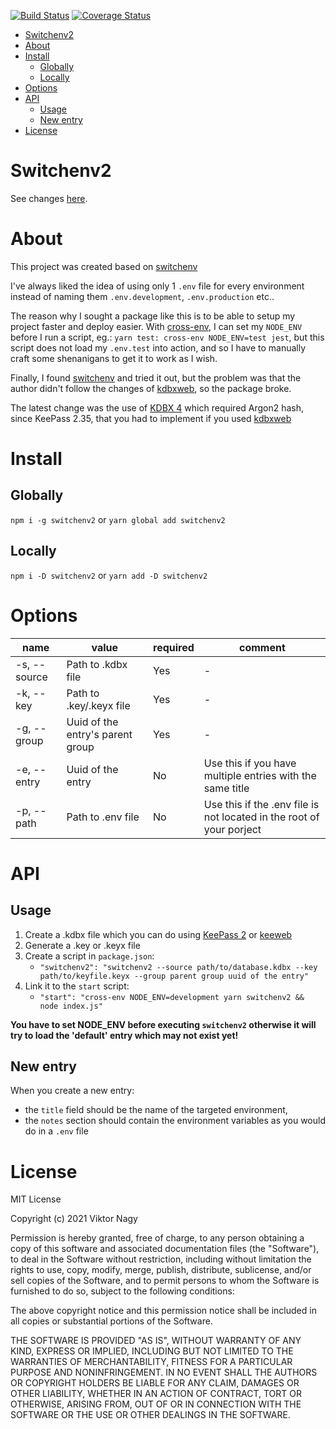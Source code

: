 [![Build Status][travis-badge]][travis-url]
[![Coverage Status][coveralls-badge]][coveralls-url]

- [Switchenv2](#switchenv2)
- [About](#about)
- [Install](#install)
  - [Globally](#globally)
  - [Locally](#locally)
- [Options](#options)
- [API](#api)
  - [Usage](#usage)
  - [New entry](#new-entry)
- [License](#license)

# Switchenv2

See changes [here](https://github.com/kmpizmad/switchenv2/blob/main/CHANGELOG.md).

# About

This project was created based on [switchenv](https://www.npmjs.com/package/switchenv)

I've always liked the idea of using only 1 `.env` file for every environment instead of naming them `.env.development`, `.env.production` etc..

The reason why I sought a package like this is to be able to setup my project faster and deploy easier. With [cross-env](https://www.npmjs.com/package/cross-env), I can set my `NODE_ENV` before I run a script, eg.: `yarn test: cross-env NODE_ENV=test jest`, but this script does not load my `.env.test` into action, and so I have to manually craft some shenanigans to get it to work as I wish.

Finally, I found [switchenv](https://www.npmjs.com/package/switchenv) and tried it out, but the problem was that the author didn't follow the changes of [kdbxweb](https://www.npmjs.com/package/kdbxweb), so the package broke.

The latest change was the use of [KDBX 4](https://www.npmjs.com/package/kdbxweb#kdbx4) which required Argon2 hash, since KeePass 2.35, that you had to implement if you used [kdbxweb](https://www.npmjs.com/package/kdbxweb)

# Install

## Globally

`npm i -g switchenv2` or `yarn global add switchenv2`

## Locally

`npm i -D switchenv2` or `yarn add -D switchenv2`

# Options

| name         | value                            | required | comment                                                              |
| ------------ | -------------------------------- | -------- | -------------------------------------------------------------------- |
| -s, --source | Path to .kdbx file               | Yes      | -                                                                    |
| -k, --key    | Path to .key/.keyx file          | Yes      | -                                                                    |
| -g, --group  | Uuid of the entry's parent group | Yes      | -                                                                    |
| -e, --entry  | Uuid of the entry                | No       | Use this if you have multiple entries with the same title            |
| -p, --path   | Path to .env file                | No       | Use this if the .env file is not located in the root of your porject |

# API

## Usage

1. Create a .kdbx file which you can do using [KeePass 2](https://keepass.info/download.html) or [keeweb](https://app.keeweb.info/)
2. Generate a .key or .keyx file
3. Create a script in `package.json`:
   - `"switchenv2": "switchenv2 --source path/to/database.kdbx --key path/to/keyfile.keyx --group parent group uuid of the entry"`
4. Link it to the `start` script:
   - `"start": "cross-env NODE_ENV=development yarn switchenv2 && node index.js"`

**You have to set NODE_ENV before executing `switchenv2` otherwise it will try to load the 'default' entry which may not exist yet!**

## New entry

When you create a new entry:

- the `title` field should be the name of the targeted environment,
- the `notes` section should contain the environment variables as you would do in a `.env` file

# License

MIT License

Copyright (c) 2021 Viktor Nagy

Permission is hereby granted, free of charge, to any person obtaining a copy
of this software and associated documentation files (the "Software"), to deal
in the Software without restriction, including without limitation the rights
to use, copy, modify, merge, publish, distribute, sublicense, and/or sell
copies of the Software, and to permit persons to whom the Software is
furnished to do so, subject to the following conditions:

The above copyright notice and this permission notice shall be included in all
copies or substantial portions of the Software.

THE SOFTWARE IS PROVIDED "AS IS", WITHOUT WARRANTY OF ANY KIND, EXPRESS OR
IMPLIED, INCLUDING BUT NOT LIMITED TO THE WARRANTIES OF MERCHANTABILITY,
FITNESS FOR A PARTICULAR PURPOSE AND NONINFRINGEMENT. IN NO EVENT SHALL THE
AUTHORS OR COPYRIGHT HOLDERS BE LIABLE FOR ANY CLAIM, DAMAGES OR OTHER
LIABILITY, WHETHER IN AN ACTION OF CONTRACT, TORT OR OTHERWISE, ARISING FROM,
OUT OF OR IN CONNECTION WITH THE SOFTWARE OR THE USE OR OTHER DEALINGS IN THE
SOFTWARE.

[travis-badge]: https://travis-ci.com/kmpizmad/switchenv2.svg
[travis-url]: https://travis-ci.com/kmpizmad/switchenv2
[coveralls-badge]: https://coveralls.io/repos/github/kmpizmad/switchenv2/badge.svg
[coveralls-url]: https://coveralls.io/github/kmpizmad/switchenv2?branch=main
